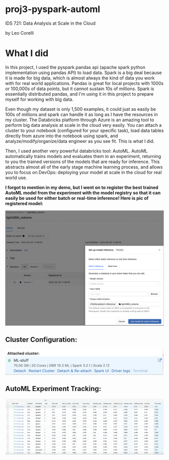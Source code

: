 # proj3-pyspark-automl
IDS 721: Data Analysis at Scale in the Cloud

by Leo Corelli

# What I did
In this project, I used the pyspark.pandas api (apache spark python implementation using pandas API) to load data. Spark is a big deal because it is made for big data, which is almost always the kind of data you work with for real world applications. Pandas is great for local projects with 1000s or 100,000s of data points, but it cannot sustain 10s of millions. Spark is essentially distributed pandas, and I'm using it in this project to prepare myself for working with big data. 

Even though my dataset is only 1,500 examples, it could just as easily be 100s of millions and spark can handle it as long as I have the resources in my cluster. The Databricks platform through Azure is an amazing tool to perform big data analysis at scale in the cloud very easily. You can attach a cluster to your notebook (configured for your specific task), load data tables directly from azure into the notebook using spark, and analyze/modify/organize/data engineer as you see fit. This is what I did.

Then, I used another very powerful databricks tool: AutoML. AutoML automatically trains models and evaluates them in an experiment, returning to you the trained versions of the models that are ready for inference. This abstracts almost all of the early stage machine learning process, and allows you to focus on DevOps: deploying your model at scale in the cloud for real world use.

**I forgot to mention in my demo, but I went on to register the best trained AutoML model from the experiment with the model registry so that it can easily be used for either batch or real-time inference! Here is pic of registered model:**

<p align="center">
  <img src="./pics/model-registry.png" width="600" /> 
</p>


## Cluster Configuration:
<p align="center">
  <img src="./pics/cluster.png" width="1000" /> 
</p>


## AutoML Experiment Tracking:
<p align="center">
  <img src="./pics/AutoML experiment.png" width="1000" /> 
</p>
